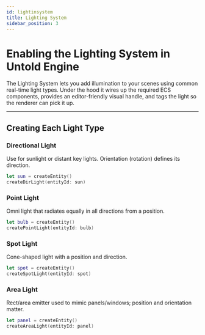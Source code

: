 ```yaml
---
id: lightinsystem
title: Lighting System
sidebar_position: 3
---
```


# Enabling the Lighting System in Untold Engine

The Lighting System lets you add illumination to your scenes using common real-time light types. Under the hood it wires up the required ECS components, provides an editor-friendly visual handle, and tags the light so the renderer can pick it up.

---

## Creating Each Light Type
### Directional Light

Use for sunlight or distant key lights. Orientation (rotation) defines its direction.

```swift
let sun = createEntity()
createDirLight(entityId: sun)
```
### Point Light

Omni light that radiates equally in all directions from a position.

```swift 
let bulb = createEntity()
createPointLight(entityId: bulb)
```

### Spot Light

Cone-shaped light with a position and direction.

```swift
let spot = createEntity()
createSpotLight(entityId: spot)
```

### Area Light

Rect/area emitter used to mimic panels/windows; position and orientation matter.

```swift
let panel = createEntity()
createAreaLight(entityId: panel)
```

